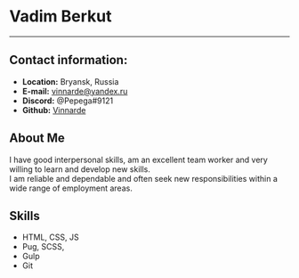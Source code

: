# Vadim Berkut

---

## __Contact information__:

- __Location:__ Bryansk, Russia
- __E-mail:__ [vinnarde@yandex.ru](vinnarde@yandex.ru)
- __Discord:__ @Pepega#9121
- __Github:__ [Vinnarde](https://github.com/vinnarde)

## __About Me__
I have good interpersonal skills, am an excellent team worker and very willing to learn and develop new skills.\
I am reliable and dependable and often seek new responsibilities within a wide range of employment areas.

## __Skills__
- HTML, CSS, JS
- Pug, SCSS,
- Gulp
- Git